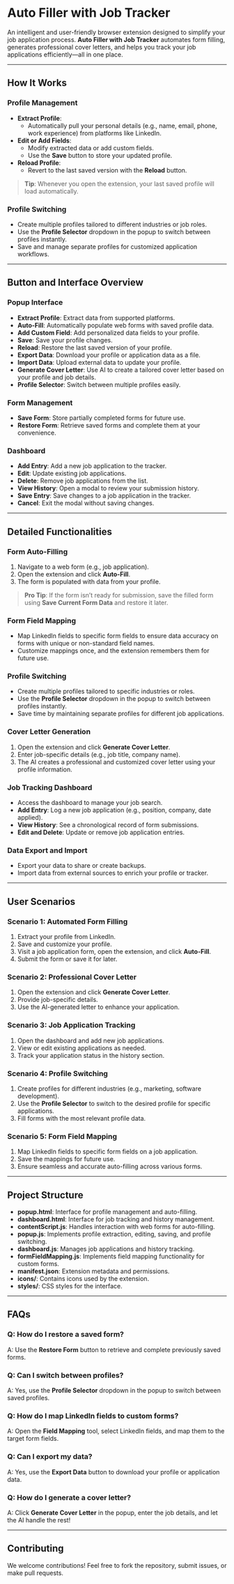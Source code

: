 # **Auto Filler with Job Tracker**

An intelligent and user-friendly browser extension designed to simplify your job application process. **Auto Filler with Job Tracker** automates form filling, generates professional cover letters, and helps you track your job applications efficiently—all in one place.

---

## **How It Works**

### **Profile Management**
- **Extract Profile**:
  - Automatically pull your personal details (e.g., name, email, phone, work experience) from platforms like LinkedIn.
- **Edit or Add Fields**:
  - Modify extracted data or add custom fields.
  - Use the **Save** button to store your updated profile.
- **Reload Profile**:
  - Revert to the last saved version with the **Reload** button.

> **Tip**: Whenever you open the extension, your last saved profile will load automatically.

### **Profile Switching**
- Create multiple profiles tailored to different industries or job roles.
- Use the **Profile Selector** dropdown in the popup to switch between profiles instantly.
- Save and manage separate profiles for customized application workflows.

---

## **Button and Interface Overview**

### **Popup Interface**
- **Extract Profile**: Extract data from supported platforms.
- **Auto-Fill**: Automatically populate web forms with saved profile data.
- **Add Custom Field**: Add personalized data fields to your profile.
- **Save**: Save your profile changes.
- **Reload**: Restore the last saved version of your profile.
- **Export Data**: Download your profile or application data as a file.
- **Import Data**: Upload external data to update your profile.
- **Generate Cover Letter**: Use AI to create a tailored cover letter based on your profile and job details.
- **Profile Selector**: Switch between multiple profiles easily.

### **Form Management**
- **Save Form**: Store partially completed forms for future use.
- **Restore Form**: Retrieve saved forms and complete them at your convenience.

### **Dashboard**
- **Add Entry**: Add a new job application to the tracker.
- **Edit**: Update existing job applications.
- **Delete**: Remove job applications from the list.
- **View History**: Open a modal to review your submission history.
- **Save Entry**: Save changes to a job application in the tracker.
- **Cancel**: Exit the modal without saving changes.

---

## **Detailed Functionalities**

### **Form Auto-Filling**
1. Navigate to a web form (e.g., job application).
2. Open the extension and click **Auto-Fill**.
3. The form is populated with data from your profile.

> **Pro Tip**: If the form isn’t ready for submission, save the filled form using **Save Current Form Data** and restore it later.

### **Form Field Mapping**
- Map LinkedIn fields to specific form fields to ensure data accuracy on forms with unique or non-standard field names.
- Customize mappings once, and the extension remembers them for future use.

### **Profile Switching**
- Create multiple profiles tailored to specific industries or roles.
- Use the **Profile Selector** dropdown in the popup to switch between profiles instantly.
- Save time by maintaining separate profiles for different job applications.

### **Cover Letter Generation**
1. Open the extension and click **Generate Cover Letter**.
2. Enter job-specific details (e.g., job title, company name).
3. The AI creates a professional and customized cover letter using your profile information.

### **Job Tracking Dashboard**
- Access the dashboard to manage your job search.
- **Add Entry**: Log a new job application (e.g., position, company, date applied).
- **View History**: See a chronological record of form submissions.
- **Edit and Delete**: Update or remove job application entries.

### **Data Export and Import**
- Export your data to share or create backups.
- Import data from external sources to enrich your profile or tracker.

---

## **User Scenarios**

### **Scenario 1: Automated Form Filling**
1. Extract your profile from LinkedIn.
2. Save and customize your profile.
3. Visit a job application form, open the extension, and click **Auto-Fill**.
4. Submit the form or save it for later.

### **Scenario 2: Professional Cover Letter**
1. Open the extension and click **Generate Cover Letter**.
2. Provide job-specific details.
3. Use the AI-generated letter to enhance your application.

### **Scenario 3: Job Application Tracking**
1. Open the dashboard and add new job applications.
2. View or edit existing applications as needed.
3. Track your application status in the history section.

### **Scenario 4: Profile Switching**
1. Create profiles for different industries (e.g., marketing, software development).
2. Use the **Profile Selector** to switch to the desired profile for specific applications.
3. Fill forms with the most relevant profile data.

### **Scenario 5: Form Field Mapping**
1. Map LinkedIn fields to specific form fields on a job application.
2. Save the mappings for future use.
3. Ensure seamless and accurate auto-filling across various forms.

---

## **Project Structure**
- **popup.html**: Interface for profile management and auto-filling.
- **dashboard.html**: Interface for job tracking and history management.
- **contentScript.js**: Handles interaction with web forms for auto-filling.
- **popup.js**: Implements profile extraction, editing, saving, and profile switching.
- **dashboard.js**: Manages job applications and history tracking.
- **formFieldMapping.js**: Implements field mapping functionality for custom forms.
- **manifest.json**: Extension metadata and permissions.
- **icons/**: Contains icons used by the extension.
- **styles/**: CSS styles for the interface.

---

## **FAQs**

### Q: How do I restore a saved form?
A: Use the **Restore Form** button to retrieve and complete previously saved forms.

### Q: Can I switch between profiles?
A: Yes, use the **Profile Selector** dropdown in the popup to switch between saved profiles.

### Q: How do I map LinkedIn fields to custom forms?
A: Open the **Field Mapping** tool, select LinkedIn fields, and map them to the target form fields.

### Q: Can I export my data?
A: Yes, use the **Export Data** button to download your profile or application data.

### Q: How do I generate a cover letter?
A: Click **Generate Cover Letter** in the popup, enter the job details, and let the AI handle the rest!

---

## **Contributing**
We welcome contributions! Feel free to fork the repository, submit issues, or make pull requests.
